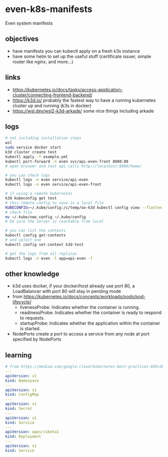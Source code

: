 # even-k8s-manifests

Even system manifests

## objectives

- have manifests you can kubectl apply on a fresh k3s instance
- have some helm to set up the useful stuff (certificate issuer, simple router like nginx, and more...)

## links

- https://kubernetes.io/docs/tasks/access-application-cluster/connecting-frontend-backend/
- https://k3d.io/ probably the fastest way to have a running kubernetes cluster up and running (k3s in docker)
- https://wsl.dev/wsl2-k3d-arkade/ some nice things including arkade

## logs

```bash
# not including installation steps
wsl
sudo service docker start
k3d cluster create test
kubectl apply -f example.yml
kubectl port-forward -n even svc/api-even-front 8080:80
# open broswer and test api calls http://localhost:8080/home/

# you can check logs
kubectl logs -n even service/api-even
kubectl logs -n even service/api-even-front

# if using a remote kubernetes
k3d kubeconfig get test
# this remote config to save in a local file
KUBECONFIG=~/.kube/config:/c/temp/oo-k3d kubectl config view --flatten > ~/.kube/new_config
# check file
mv ~/.kube/new_config ~/.kube/config
# be sure the server is reachable from local

# you can list the contexts
kubectl config get-contexts
# and select one
kubectl config set-context k3d-test

# get the logs from all replicas
kubectl logs -n even -l app=api-even -f
```

## other knowledge

- k3d uses docker, if your docker/host already use port 80, a LoadBalancer with port 80 will stay in pending mode
- from https://kubernetes.io/docs/concepts/workloads/pods/pod-lifecycle/
  - livenessProbe: Indicates whether the container is running.
  - readinessProbe: Indicates whether the container is ready to respond to requests.
  - startupProbe: Indicates whether the application within the container is started.
- NodePorts create a port to access a service from any node at port specified by NodePorts

## learning

```yml
# from https://medium.com/google-cloud/kubernetes-best-practices-8d5cd03446e2
---
apiVersion: v1
kind: Namespace
---
apiVersion: v1
kind: ConfigMap
---
apiVersion: v1
kind: Secret
---
apiVersion: v1
kind: Service
---
apiVersion: apps/v1beta1
kind: Deployment
---
apiVersion: v1
kind: Service
```
